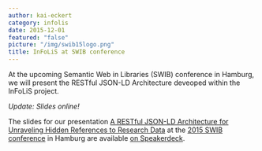 ```yaml
---
author: kai-eckert
category: infolis
date: 2015-12-01
featured: "false"
picture: "/img/swib15logo.png"
title: InFoLiS at SWIB conference
---
```

At the upcoming Semantic Web in Libraries (SWIB) conference in Hamburg, we will present the RESTful JSON-LD Architecture deveoped within the InFoLiS project.

*Update: Slides online!*
<!--more-->
The slides for our presentation [A RESTful JSON-LD Architecture for Unraveling Hidden References to Research Data](http://swib.org/swib15/programme.html#abs12) at the [2015 SWIB conference](http://swib.org/swib15/) in Hamburg are available [on Speakerdeck](https://speakerdeck.com/zuphilip/a-restful-json-ld-architecture-for-unraveling-hidden-references-to-research-data).
